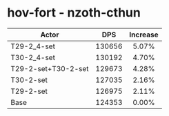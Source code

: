 # hov-fort - nzoth-cthun
| Actor | DPS | Increase |
|---|:---:|:---:|
|T29-2_4-set|130656|5.07%|
|T30-2_4-set|130192|4.70%|
|T29-2-set+T30-2-set|129673|4.28%|
|T30-2-set|127035|2.16%|
|T29-2-set|126975|2.11%|
|Base|124353|0.00%|

